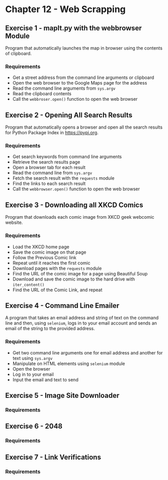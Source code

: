 # Chapter 12 - Web Scrapping

## Exercise 1 - mapIt.py with the webbrowser Module 

Program that automatically launches the map in browser using the contents of clipboard.

### Requirements
- Get a street address from the command line arguments or clipboard
- Open the web browser to the Google Maps page for the address
- Read the command line arguments from `sys.argv`
- Read the clipboard contents
- Call the `webbroser.open()` function to open the web browser

## Exercise 2 - Opening All Search Results

Program that automatically opens a browser and  open all the search results for Python Package Index in https://pypi.org.

### Requirements
- Get search keywords from command line arguments
- Retrieve the search results page
- Open a browser tab for each result
- Read the command line from `sys.argv`
- Fetch the search result with the `requests` module
- Find the links to each search result
- Call the `webbrowser.open()` function to open the web browser

## Exercise 3 - Downloading all XKCD Comics

Program that downloads each comic image from XKCD geek webcomic website.

### Requirements
- Load the XKCD home page
- Save the comic image on that page
- Follow the Previous Comic link
- Repeat until it reaches the first comic
- Download pages with the `requests` module
- Find the URL of the comic image for a page using Beautiful Soup
- Download and save the comic image to the hard drive with `iter_content()`
- Find the URL of the Comic Link, and repeat

## Exercise 4 - Command Line Emailer

A program that takes an email address and string of text on the command line and then, using `selenium`, logs in to your email account and sends an email of the string to the provided address.

### Requirements
- Get two command line arguments one for email address and another for text using `sys.argv`
- Manipulate on HTML elements using `selenium` module
- Open the browser
- Log in to your email
- Input the email and text to send

## Exercise 5 - Image Site Downloader

### Requirements

## Exercise 6 - 2048

### Requirements

## Exercise 7 - Link Verifications

### Requirements